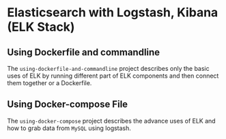 # Elasticsearch with Logstash, Kibana (ELK Stack)

## Using Dockerfile and commandline
The `using-dockerfile-and-commandline` project describes only the basic uses of ELK by running different part of ELK components and then connect them together or a Dockerfile. 

## Using Docker-compose File
The `using-docker-compose` project describes the advance uses of ELK and how to grab data from `MySQL` using logstash. 
